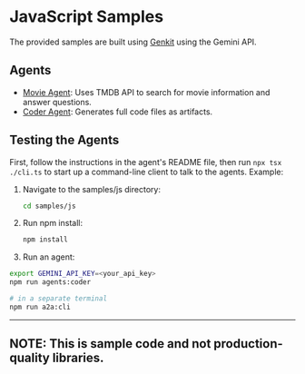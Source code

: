 # JavaScript Samples

The provided samples are built using [Genkit](https://genkit.dev/) using the Gemini API.

## Agents

- [Movie Agent](src/agents/movie-agent/README.md): Uses TMDB API to search for movie information and answer questions.
- [Coder Agent](src/agents/coder/README.md): Generates full code files as artifacts.

## Testing the Agents

First, follow the instructions in the agent's README file, then run `npx tsx ./cli.ts` to start up a command-line client to talk to the agents. Example:

1. Navigate to the samples/js directory:
    ```bash
    cd samples/js
    ```
2. Run npm install:
    ```bash
    npm install
    ```
3. Run an agent:
```bash
export GEMINI_API_KEY=<your_api_key>
npm run agents:coder

# in a separate terminal
npm run a2a:cli
```
---
**NOTE:** 
This is sample code and not production-quality libraries.
---
